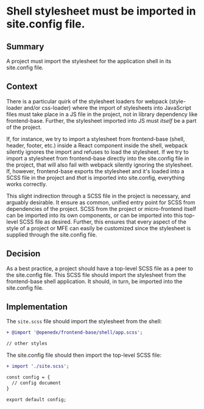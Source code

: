 # Shell stylesheet must be imported in site.config file.

## Summary

A project must import the stylesheet for the application shell in its site.config file.

## Context

There is a particular quirk of the stylesheet loaders for webpack (style-loader and/or css-loader) where the import of stylesheets into JavaScript files must take place in a JS file in the project, not in library dependency like frontend-base.  Further, the stylesheet imported into JS must _itself_ be a part of the project.

If, for instance, we try to import a stylesheet from frontend-base (shell, header, footer, etc.) inside a React component inside the shell, webpack silently ignores the import and refuses to load the stylesheet.  If we try to import a stylesheet from frontend-base directly into the site.config file in the project, that will also fail with webpack silently ignoring the stylesheet. If, however, frontend-base exports the stylesheet and it's loaded into a SCSS file in the project and _that_ is imported into site.config, everything works correctly.

This slight indirection through a SCSS file in the project is necessary, and arguably desirable.  It ensure as common, unified entry point for SCSS from dependencies of the project.  SCSS from the project or micro-frontend itself can be imported into its own components, or can be imported into this top-level SCSS file as desired.  Further, this ensures that every aspect of the style of a project or MFE can easily be customized since the stylesheet is supplied through the site.config file.

## Decision

As a best practice, a project should have a top-level SCSS file as a peer to the site.config file.  This SCSS file should import the stylesheet from the frontend-base shell application.  It should, in turn, be imported into the site.config file.

## Implementation

The `site.scss` file should import the stylesheet from the shell:

```diff
+ @import '@openedx/frontend-base/shell/app.scss';

// other styles
```

The site.config file should then import the top-level SCSS file:

```diff
+ import './site.scss';

const config = {
  // config document
}

export default config;
```
